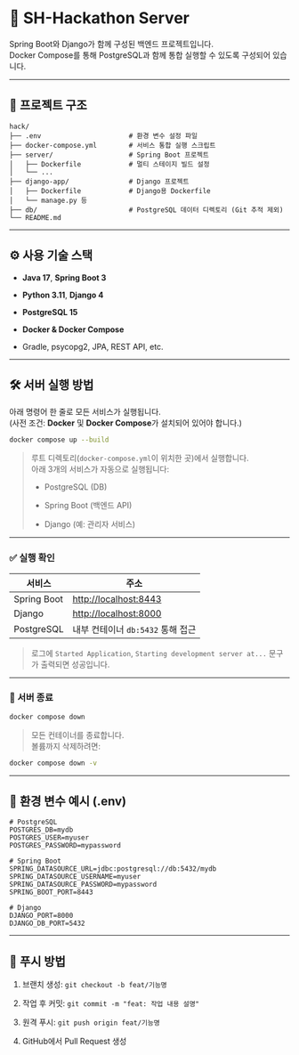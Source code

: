 # 🧠 SH-Hackathon Server

Spring Boot와 Django가 함께 구성된 백엔드 프로젝트입니다.  
Docker Compose를 통해 PostgreSQL과 함께 통합 실행할 수 있도록 구성되어 있습니다.

---

## 📁 프로젝트 구조

```
hack/
├── .env                      # 환경 변수 설정 파일
├── docker-compose.yml        # 서비스 통합 실행 스크립트
├── server/                   # Spring Boot 프로젝트
│   ├── Dockerfile            # 멀티 스테이지 빌드 설정
│   └── ...                  
├── django-app/               # Django 프로젝트
│   ├── Dockerfile            # Django용 Dockerfile
│   └── manage.py 등          
├── db/                       # PostgreSQL 데이터 디렉토리 (Git 추적 제외)
└── README.md
```

---

## ⚙️ 사용 기술 스택

- **Java 17**, **Spring Boot 3**

- **Python 3.11**, **Django 4**

- **PostgreSQL 15**

- **Docker & Docker Compose**

- Gradle, psycopg2, JPA, REST API, etc.

---

## 🛠️ 서버 실행 방법

아래 명령어 한 줄로 모든 서비스가 실행됩니다.  
(사전 조건: **Docker** 및 **Docker Compose**가 설치되어 있어야 합니다.)

```bash
docker compose up --build
```

> 루트 디렉토리(`docker-compose.yml`이 위치한 곳)에서 실행합니다.  
> 아래 3개의 서비스가 자동으로 실행됩니다:
> 
> - PostgreSQL (DB)
> 
> - Spring Boot (백엔드 API)
> 
> - Django (예: 관리자 서비스)

---

### ✅ 실행 확인

| 서비스         | 주소                                              |
| ----------- | ----------------------------------------------- |
| Spring Boot | [http://localhost:8443](http://localhost:8443/) |
| Django      | [http://localhost:8000](http://localhost:8000/) |
| PostgreSQL  | 내부 컨테이너 `db:5432` 통해 접근                         |

> 로그에 `Started Application`, `Starting development server at...` 문구가 출력되면 성공입니다.

---

### 🛑 서버 종료

```bash
docker compose down
```

> 모든 컨테이너를 종료합니다.  
> 볼륨까지 삭제하려면:

```bash
docker compose down -v
```

---

## 📄 환경 변수 예시 (.env)

```env
# PostgreSQL
POSTGRES_DB=mydb
POSTGRES_USER=myuser
POSTGRES_PASSWORD=mypassword

# Spring Boot
SPRING_DATASOURCE_URL=jdbc:postgresql://db:5432/mydb
SPRING_DATASOURCE_USERNAME=myuser
SPRING_DATASOURCE_PASSWORD=mypassword
SPRING_BOOT_PORT=8443

# Django
DJANGO_PORT=8000
DJANGO_DB_PORT=5432
```

---

## 🙌 푸시 방법

1. 브랜치 생성: `git checkout -b feat/기능명`

2. 작업 후 커밋: `git commit -m "feat: 작업 내용 설명"`

3. 원격 푸시: `git push origin feat/기능명`

4. GitHub에서 Pull Request 생성

